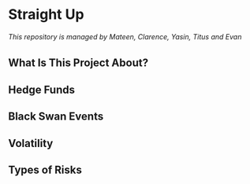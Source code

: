 # Straight Up

###### This repository is managed by Mateen, Clarence, Yasin, Titus and Evan

## What Is This Project About?

## Hedge Funds

## Black Swan Events

## Volatility

## Types of Risks
